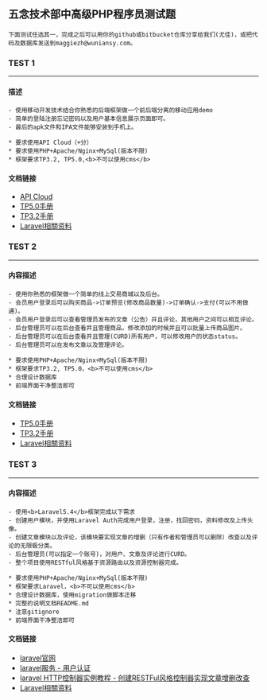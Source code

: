 ## 五念技术部中高级PHP程序员测试题

    下面测试任选其一，完成之后可以用你的github或bitbucket仓库分享给我们(尤佳)，或把代码及数据库发送到maggiezh@wuniansy.com。

### TEST 1
---
#### 描述

    - 使用移动开发技术结合你熟悉的后端框架做一个前后端分离的移动应用demo
    - 简单的登陆注册忘记密码以及用户基本信息展示页面即可。
    - 最后的apk文件和IPA文件能够安装到手机上。

    * 要求使用API Cloud（+分）
    * 要求使用PHP+Apache/Nginx+MySql(版本不限)
    * 框架要求TP3.2, TP5.0,<b>不可以使用cms</b>

#### 文档链接

- [API Cloud](http://www.apicloud.com/)
- [TP5.0手册](https://www.kancloud.cn/manual/thinkphp5)
- [TP3.2手册](https://www.kancloud.cn/manual/thinkphp/1678)
- [Laravel相關资料](https://github.com/wunian-tech/php-docs/blob/master/docs/laravel_docs.md)


### TEST 2
---
#### 内容描述

    - 使用你熟悉的框架做一个简单的线上交易商城以及后台。
    - 会员用户登录后可以购买商品->订单预览(修改商品数量)->订单确认->支付(可以不用做通)。
    - 会员用户登录后可以查看管理员发布的文章（公告）并且评论，其他用户之间可以相互评论。
    - 后台管理员可以在后台查看并且管理商品，修改添加的时候并且可以批量上传商品图片。
    - 后台管理员可以在后台查看并且管理(CURD)所有用户，可以修改用户的状态status。
    - 后台管理员可以在发布文章以及管理评论。

    * 要求使用PHP+Apache/Nginx+MySql(版本不限)
    * 框架要求TP3.2, TP5.0，<b>不可以使用cms</b>
    * 合理设计数据库
    * 前端界面干净整洁即可

#### 文档链接

- [TP5.0手册](https://www.kancloud.cn/manual/thinkphp5)
- [TP3.2手册](https://www.kancloud.cn/manual/thinkphp/1678)
- [Laravel相關资料](https://github.com/wunian-tech/php-docs/blob/master/docs/laravel_docs.md)

### TEST 3
---
#### 内容描述

    - 使用<b>Laravel5.4</b>框架完成以下需求
    - 创建用户模块，并使用Laravel Auth完成用户登录，注册，找回密码，资料修改及上传头像。
    - 创建文章模块以及评论，该模块要实现文章的增删（只有作者和管理员可以删除）改查以及评论的无限极分类。
    - 后台管理员(可以指定一个账号)，对用户、文章及评论进行CURD。
    - 整个项目使用RESTful风格基于资源路由以及资源控制器完成。

    * 要求使用PHP+Apache/Nginx+MySql(版本不限)
    * 框架要求Laravel，<b>不可以使用cms</b>
    * 合理设计数据库，使用migration做脚本迁移
    * 完整的说明文档README.md
    * 注意gitignore
    * 前端界面干净整洁即可

#### 文档链接

- [laravel官网](https://laravel.com/)
- [laravel服务 - 用户认证](http://laravelacademy.org/post/3074.html)
- [laravel HTTP控制器实例教程 - 创建RESTFul风格控制器实现文章增删改查](http://laravelacademy.org/post/549.html)
- [Laravel相關资料](https://github.com/wunian-tech/php-docs/blob/master/docs/laravel_docs.md)
